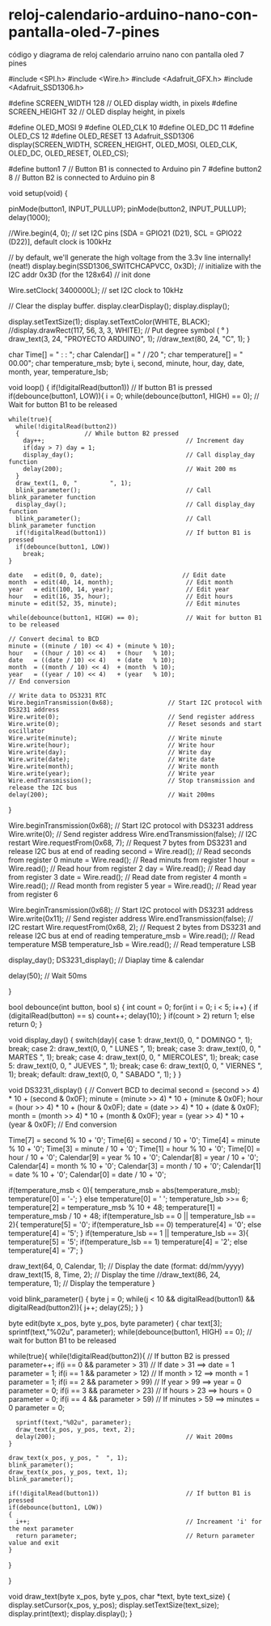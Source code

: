 # reloj-calendario-arduino-nano-con-pantalla-oled-7-pines
código y diagrama de reloj calendario arruino nano con pantalla oled 7 pines 


#include <SPI.h>
#include <Wire.h>
#include <Adafruit_GFX.h>
#include <Adafruit_SSD1306.h>

#define SCREEN_WIDTH 128 // OLED display width, in pixels
#define SCREEN_HEIGHT 32 // OLED display height, in pixels

#define OLED_MOSI   9
#define OLED_CLK   10
#define OLED_DC    11
#define OLED_CS    12
#define OLED_RESET 13
Adafruit_SSD1306 display(SCREEN_WIDTH, SCREEN_HEIGHT,
  OLED_MOSI, OLED_CLK, OLED_DC, OLED_RESET, OLED_CS);


#define button1    7                       // Button B1 is connected to Arduino pin 7
#define button2    8                       // Button B2 is connected to Arduino pin 8
 
void setup(void)
{
 
  pinMode(button1, INPUT_PULLUP);
  pinMode(button2, INPUT_PULLUP);
  delay(1000);
 
  //Wire.begin(4, 0);           // set I2C pins [SDA = GPIO21 (D21), SCL = GPIO22 (D22)], default clock is 100kHz
 
  // by default, we'll generate the high voltage from the 3.3v line internally! (neat!)
  display.begin(SSD1306_SWITCHCAPVCC, 0x3D);  // initialize with the I2C addr 0x3D (for the 128x64)
  // init done
 
  Wire.setClock( 3400000L);   // set I2C clock to 10kHz
 
  // Clear the display buffer.
  display.clearDisplay();
  display.display();
 
  display.setTextSize(1);
  display.setTextColor(WHITE, BLACK);
  //display.drawRect(117, 56, 3, 3, WHITE);     // Put degree symbol ( ° )
  draw_text(3, 24, "PROYECTO ARDUINO", 1);
  //draw_text(80, 24, "C", 1);
}
 
char Time[]     = "  :  :  ";
char Calendar[] = "  /  /20  ";
char temperature[] = " 00.00";
char temperature_msb;
byte i, second, minute, hour, day, date, month, year, temperature_lsb;
 
void loop()
{
  if(!digitalRead(button1))                          // If button B1 is pressed
   if(debounce(button1, LOW)){
    i = 0;
    while(debounce(button1, HIGH) == 0);             // Wait for button B1 to be released
 
    while(true){
      while(!digitalRead(button2))
      {                  // While button B2 pressed
        day++;                                       // Increment day
        if(day > 7) day = 1;
        display_day();                               // Call display_day function
        delay(200);                                  // Wait 200 ms
      }
      draw_text(1, 0, "         ", 1);
      blink_parameter();                             // Call blink_parameter function
      display_day();                                 // Call display_day function
      blink_parameter();                             // Call blink_parameter function
      if(!digitalRead(button1))                      // If button B1 is pressed
      if(debounce(button1, LOW))
        break;
    }
 
    date   = edit(0, 0, date);                      // Edit date
    month  = edit(40, 14, month);                    // Edit month
    year   = edit(100, 14, year);                    // Edit year
    hour   = edit(16, 35, hour);                     // Edit hours
    minute = edit(52, 35, minute);                   // Edit minutes
 
    while(debounce(button1, HIGH) == 0);             // Wait for button B1 to be released
 
    // Convert decimal to BCD
    minute = ((minute / 10) << 4) + (minute % 10);
    hour   = ((hour / 10) << 4)   + (hour   % 10);
    date   = ((date / 10) << 4)   + (date   % 10);
    month  = ((month / 10) << 4)  + (month  % 10);
    year   = ((year / 10) << 4)   + (year   % 10);
    // End conversion
 
    // Write data to DS3231 RTC
    Wire.beginTransmission(0x68);               // Start I2C protocol with DS3231 address
    Wire.write(0);                              // Send register address
    Wire.write(0);                              // Reset sesonds and start oscillator
    Wire.write(minute);                         // Write minute
    Wire.write(hour);                           // Write hour
    Wire.write(day);                            // Write day
    Wire.write(date);                           // Write date
    Wire.write(month);                          // Write month
    Wire.write(year);                           // Write year
    Wire.endTransmission();                     // Stop transmission and release the I2C bus
    delay(200);                                 // Wait 200ms
  }
 
  Wire.beginTransmission(0x68);                 // Start I2C protocol with DS3231 address
  Wire.write(0);                                // Send register address
  Wire.endTransmission(false);                  // I2C restart
  Wire.requestFrom(0x68, 7);                    // Request 7 bytes from DS3231 and release I2C bus at end of reading
  second = Wire.read();                         // Read seconds from register 0
  minute = Wire.read();                         // Read minuts from register 1
  hour   = Wire.read();                         // Read hour from register 2
  day    = Wire.read();                         // Read day from register 3
  date   = Wire.read();                         // Read date from register 4
  month  = Wire.read();                         // Read month from register 5
  year   = Wire.read();                         // Read year from register 6
 
  Wire.beginTransmission(0x68);                 // Start I2C protocol with DS3231 address
  Wire.write(0x11);                             // Send register address
  Wire.endTransmission(false);                  // I2C restart
  Wire.requestFrom(0x68, 2);                    // Request 2 bytes from DS3231 and release I2C bus at end of reading
  temperature_msb = Wire.read();                // Read temperature MSB
  temperature_lsb = Wire.read();                // Read temperature LSB
 
  display_day();
  DS3231_display();                             // Diaplay time & calendar
 
  delay(50);                                    // Wait 50ms 
 
}
 
bool debounce(int button, bool s)
{
  int count = 0;
  for(int i = 0; i < 5; i++) {
    if (digitalRead(button) == s)
      count++;
    delay(10);
  }
  if(count > 2)  return 1;
  else           return 0;
}
 
void display_day()
{
  switch(day){
    case 1:  draw_text(0, 0, " DOMINGO  ", 1); break;
    case 2:  draw_text(0, 0, " LUNES  ", 1); break;
    case 3:  draw_text(0, 0, " MARTES ", 1); break;
    case 4:  draw_text(0, 0, " MIERCOLES", 1); break;
    case 5:  draw_text(0, 0, " JUEVES ", 1); break;
    case 6:  draw_text(0, 0, " VIERNES  ", 1); break;
    default: draw_text(0, 0, " SABADO ", 1);
  }
}
 
void DS3231_display()
{
  // Convert BCD to decimal
  second = (second >> 4) * 10 + (second & 0x0F);
  minute = (minute >> 4) * 10 + (minute & 0x0F);
  hour   = (hour >> 4)   * 10 + (hour   & 0x0F);
  date   = (date >> 4)   * 10 + (date   & 0x0F);
  month  = (month >> 4)  * 10 + (month  & 0x0F);
  year   = (year >> 4)   * 10 + (year   & 0x0F);
  // End conversion
 
  Time[7]     = second % 10 + '0';
  Time[6]     = second / 10 + '0';
  Time[4]     = minute % 10 + '0';
  Time[3]     = minute / 10 + '0';
  Time[1]     = hour   % 10 + '0';
  Time[0]     = hour   / 10 + '0';
  Calendar[9] = year   % 10 + '0';
  Calendar[8] = year   / 10 + '0';
  Calendar[4] = month  % 10 + '0';
  Calendar[3] = month  / 10 + '0';
  Calendar[1] = date   % 10 + '0';
  Calendar[0] = date   / 10 + '0';
 
   if(temperature_msb < 0){
    temperature_msb = abs(temperature_msb);
    temperature[0] = '-';
  }
  else
    temperature[0] = ' ';
  temperature_lsb >>= 6;
  temperature[2] = temperature_msb % 10  + 48;
  temperature[1] = temperature_msb / 10  + 48;
  if(temperature_lsb == 0 || temperature_lsb == 2){
    temperature[5] = '0';
    if(temperature_lsb == 0) temperature[4] = '0';
    else                     temperature[4] = '5';
  }
  if(temperature_lsb == 1 || temperature_lsb == 3){
    temperature[5] = '5';
    if(temperature_lsb == 1) temperature[4] = '2';
    else                     temperature[4] = '7';
  }
 
 
  draw_text(64,  0, Calendar, 1);                     // Display the date (format: dd/mm/yyyy)
  draw_text(15, 8, Time, 2);                         // Display the time
  //draw_text(86, 24, temperature, 1);                  // Display the temperature
}
 
void blink_parameter()
{
  byte j = 0;
  while(j < 10 && digitalRead(button1) && digitalRead(button2)){
    j++;
    delay(25);
  }
}
 
byte edit(byte x_pos, byte y_pos, byte parameter)
{
  char text[3];
  sprintf(text,"%02u", parameter);
  while(debounce(button1, HIGH) == 0);                      // wait for button B1 to be released
 
  while(true){
    while(!digitalRead(button2)){                    // If button B2 is pressed
      parameter++;
      if(i == 0 && parameter > 31)                   // If date > 31 ==> date = 1
        parameter = 1;
      if(i == 1 && parameter > 12)                   // If month > 12 ==> month = 1
        parameter = 1;
      if(i == 2 && parameter > 99)                   // If year > 99 ==> year = 0
        parameter = 0;
      if(i == 3 && parameter > 23)                   // If hours > 23 ==> hours = 0
        parameter = 0;
      if(i == 4 && parameter > 59)                   // If minutes > 59 ==> minutes = 0
        parameter = 0;
 
      sprintf(text,"%02u", parameter);
      draw_text(x_pos, y_pos, text, 2);
      delay(200);                                    // Wait 200ms
    }
 
    draw_text(x_pos, y_pos, "  ", 1);
    blink_parameter();
    draw_text(x_pos, y_pos, text, 1);
    blink_parameter();
 
    if(!digitalRead(button1))                        // If button B1 is pressed
    if(debounce(button1, LOW))
    {
      i++;                                           // Increament 'i' for the next parameter
      return parameter;                              // Return parameter value and exit
    }
 
  }
 
}
 
void draw_text(byte x_pos, byte y_pos, char *text, byte text_size)
{
  display.setCursor(x_pos, y_pos);
  display.setTextSize(text_size);
  display.print(text);
  display.display();
}
